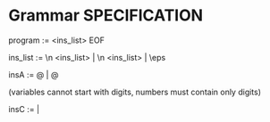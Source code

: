 # Grammar SPECIFICATION

program := <ins_list> EOF
  
ins_list := <insA> \n <ins_list> | <insC> \n <ins_list> | \eps
  
insA := @<variable> | @<number>

(variables cannot start with digits, numbers must contain only digits)

insC := <string><delim><string> | <string><delim><string><delim><string>
